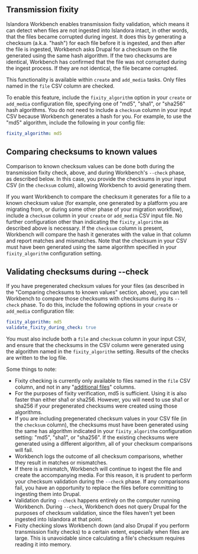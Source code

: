 ## Transmission fixity

Islandora Workbench enables transmission fixity validation, which means it can detect when files are not ingested into Islandora intact, in other words, that the files became corrupted during ingest. It does this by generating a checksum (a.k.a. "hash") for each file before it is ingested, and then after the file is ingested, Workbench asks Drupal for a checksum on the file generated using the same hash algorithm. If the two checksums are identical, Workbench has confirmed that the file was not corrupted during the ingest process. If they are not identical, the file became corrupted.

This functionality is available within `create` and `add_media` tasks. Only files named in the `file` CSV column are checked.

To enable this feature, include the `fixity_algorithm` option in your `create` or `add_media` configuration file, specifying one of "md5", "sha1", or "sha256" hash algorithms. You do not need to include a `checksum` column in your input CSV because Workbench generates a hash for you. For example, to use the "md5" algorithm, include the following in your config file:

```yaml
fixity_algorithm: md5
```

## Comparing checksums to known values

Comparison to known checksum values can be done both during the transmission fixity check, above, and during Workbench's `--check` phase, as described below. In this case, you provide the checksums in your input CSV (in the `checksum` colum), allowing Workbench to avoid generating them.

If you want Workbench to compare the checksum it generates for a file to a known checksum value (for example, one generated by a platform you are migrating from, or during some other phase of your migration workflow), include a `checksum` column in your `create` or `add_media` CSV input file. No further configuration other than indicating the `fixity_algorithm` as described above is necessary. If the `checksum` column is present, Workbench will compare the hash it generates with the value in that column and report matches and mismatches. Note that the checksum in your CSV must have been generated using the same algorithm specified in your `fixity_algorithm` configuration setting.

## Validating checksums during --check

If you have pregenerated checksum values for your files (as described in the "Comparing checksums to known values" section, above), you can tell Workbench to compare those checksums with checksums during its `--check` phase. To do this, include the following options in your `create` or `add_media` configuration file:

```yaml
fixity_algorithm: md5
validate_fixity_during_check: true
```

You must also include both a `file` and `checksum` column in your input CSV, and ensure that the checksums in the CSV column were generated using the algorithm named in the `fixity_algorithm` setting. Results of the checks are written to the log file.

Some things to note:

* Fixity checking is currently only available to files named in the `file` CSV column, and not in any "[additional files](/islandora_workbench_docs/adding_multiple_media/)" columns.
* For the purposes of fixity verification, md5 is sufficient. Using it is also faster than either sha1 or sha256. However, you will need to use sha1 or sha256 if your pregenerated checksums were created using those algorithms.
* If you are including pregenerated checksum values in your CSV file (in the `checksum` column), the checksums must have been generated using the same has algorithm indicated in your `fixity_algorithm` configuration setting: "md5", "sha1", or "sha256". If the existing checksums were generated using a different algorithm, all of your checksum comparisons will fail.
* Workbench logs the outcome of all checksum comparisons, whether they result in matches or mismatches.
* If there is a mismatch, Workbench will continue to ingest the file and create the accompanying media. For this reason, it is prudent to perform your checksum validation during the `--check` phase. If any comparisons fail, you have an opportunity to replace the files before committing to ingesting them into Drupal.
* Validation during `--check` happens entirely on the computer running Workbench. During `--check`, Workbench does not query Drupal for the purposes of checksum validation, since the files haven't yet been ingested into Islandora at that point.
* Fixity checking slows Workbench down (and also Drupal if you perform transmission fixity checks) to a certain extent, especially when files are large. This is unavoidable since calculating a file's checksum requires reading it into memory.
